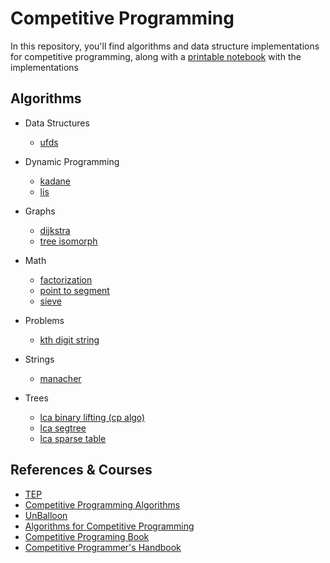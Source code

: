 # Competitive Programming
In this repository, you'll find algorithms and data structure implementations for competitive programming, along with a [printable notebook](./notebook.pdf) with the implementations

## Algorithms
- Data Structures
    - [ufds](/algorithms/data-structures/ufds.cpp)

- Dynamic Programming
    - [kadane](/algorithms/dynamic-programming/kadane.cpp)
    - [lis](/algorithms/dynamic-programming/lis.cpp)

- Graphs
    - [dijkstra](/algorithms/graphs/dijkstra.cpp)
    - [tree isomorph](/algorithms/graphs/tree_isomorph.cpp)

- Math
    - [factorization](/algorithms/math/factorization.cpp)
    - [point to segment](/algorithms/math/point-to-segment.cpp)
    - [sieve](/algorithms/math/sieve.cpp)

- Problems
    - [kth digit string](/algorithms/problems/kth-digit-string.cpp)

- Strings
    - [manacher](/algorithms/strings/manacher.cpp)

- Trees
    - [lca binary lifting (cp algo)](/algorithms/trees/lca-binary-lifting-(cp-algo).cpp)
    - [lca segtree](/algorithms/trees/lca-segtree.cpp)
    - [lca sparse table](/algorithms/trees/lca-sparse-table.cpp)


## References & Courses

- [TEP](https://github.com/edsomjr/TEP)
- [Competitive Programming Algorithms](https://github.com/iagorrr/Competitive-Programming-Algorithms)
- [UnBalloon](https://github.com/UnBalloon/programacao-competitiva)
- [Algorithms for Competitive Programming](https://cp-algorithms.com/)
- [Competitive Programing Book](https://cpbook.net/details?cp=4)
- [Competitive Programmer's Handbook](https://cses.fi/book/book.pdf)
    

